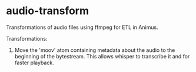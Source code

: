 # audio-transform
Transformations of audio files using ffmpeg for ETL in Animus.

Transformations:
1. Move the 'moov' atom containing metadata about the audio to the beginning of the bytestream. This allows whisper to transcribe it and for faster playback.


